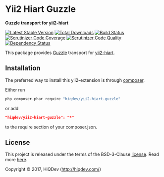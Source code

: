 Yii2 Hiart Guzzle
=================

**Guzzle transport for yii2-hiart**

[![Latest Stable Version](https://poser.pugx.org/hiqdev/yii2-hiart-guzzle/v/stable)](https://packagist.org/packages/hiqdev/yii2-hiart-guzzle)
[![Total Downloads](https://poser.pugx.org/hiqdev/yii2-hiart-guzzle/downloads)](https://packagist.org/packages/hiqdev/yii2-hiart-guzzle)
[![Build Status](https://img.shields.io/travis/hiqdev/yii2-hiart-guzzle.svg)](https://travis-ci.org/hiqdev/yii2-hiart-guzzle)
[![Scrutinizer Code Coverage](https://img.shields.io/scrutinizer/coverage/g/hiqdev/yii2-hiart-guzzle.svg)](https://scrutinizer-ci.com/g/hiqdev/yii2-hiart-guzzle/)
[![Scrutinizer Code Quality](https://img.shields.io/scrutinizer/g/hiqdev/yii2-hiart-guzzle.svg)](https://scrutinizer-ci.com/g/hiqdev/yii2-hiart-guzzle/)
[![Dependency Status](https://www.versioneye.com/php/hiqdev:yii2-hiart-guzzle/dev-master/badge.svg)](https://www.versioneye.com/php/hiqdev:yii2-hiart-guzzle/dev-master)

This package provides [Guzzle](https://github.com/guzzle/guzzle) transport
for [yii2-hiart](https://github.com/hiqdev/yii2-hiart).

## Installation

The preferred way to install this yii2-extension is through [composer](http://getcomposer.org/download/).

Either run

```sh
php composer.phar require "hiqdev/yii2-hiart-guzzle"
```

or add

```json
"hiqdev/yii2-hiart-guzzle": "*"
```

to the require section of your composer.json.

## License

This project is released under the terms of the BSD-3-Clause [license](LICENSE).
Read more [here](http://choosealicense.com/licenses/bsd-3-clause).

Copyright © 2017, HiQDev (http://hiqdev.com/)
